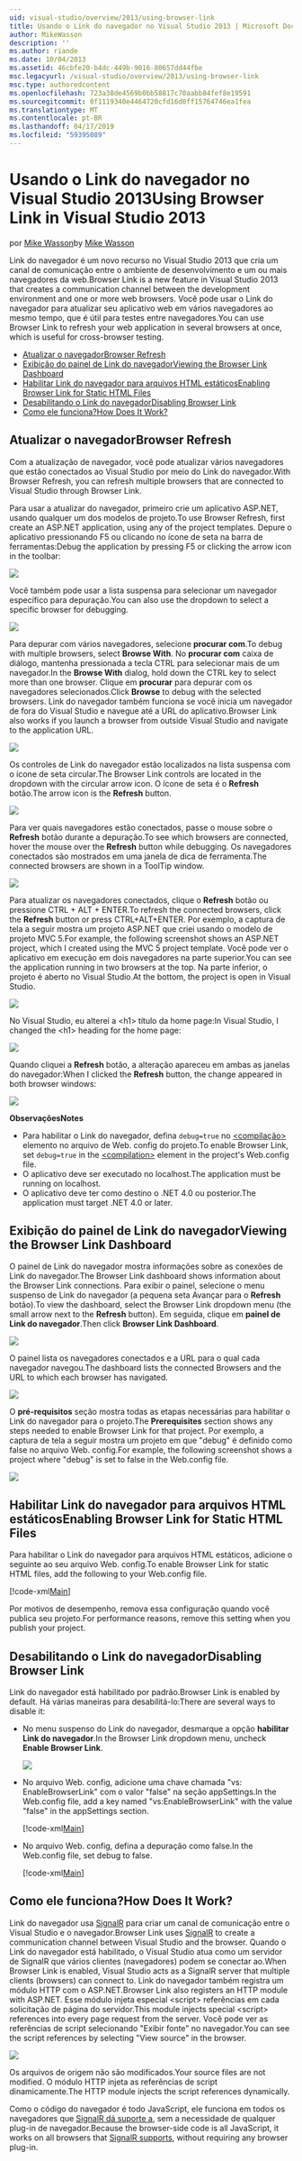 ```yaml
---
uid: visual-studio/overview/2013/using-browser-link
title: Usando o Link do navegador no Visual Studio 2013 | Microsoft Docs
author: MikeWasson
description: ''
ms.author: riande
ms.date: 10/04/2013
ms.assetid: 46cbfe20-b4dc-449b-9016-80657dd44fbe
msc.legacyurl: /visual-studio/overview/2013/using-browser-link
msc.type: authoredcontent
ms.openlocfilehash: 723a38de4569b0bb58817c70aabb84fef8e19591
ms.sourcegitcommit: 0f1119340e4464720cfd16d0ff15764746ea1fea
ms.translationtype: MT
ms.contentlocale: pt-BR
ms.lasthandoff: 04/17/2019
ms.locfileid: "59395089"
---
```

# <a name="using-browser-link-in-visual-studio-2013"></a><span data-ttu-id="f91f7-102">Usando o Link do navegador no Visual Studio 2013</span><span class="sxs-lookup"><span data-stu-id="f91f7-102">Using Browser Link in Visual Studio 2013</span></span>

<span data-ttu-id="f91f7-103">por [Mike Wasson](https://github.com/MikeWasson)</span><span class="sxs-lookup"><span data-stu-id="f91f7-103">by [Mike Wasson](https://github.com/MikeWasson)</span></span>

<span data-ttu-id="f91f7-104">Link do navegador é um novo recurso no Visual Studio 2013 que cria um canal de comunicação entre o ambiente de desenvolvimento e um ou mais navegadores da web.</span><span class="sxs-lookup"><span data-stu-id="f91f7-104">Browser Link is a new feature in Visual Studio 2013 that creates a communication channel between the development environment and one or more web browsers.</span></span> <span data-ttu-id="f91f7-105">Você pode usar o Link do navegador para atualizar seu aplicativo web em vários navegadores ao mesmo tempo, que é útil para testes entre navegadores.</span><span class="sxs-lookup"><span data-stu-id="f91f7-105">You can use Browser Link to refresh your web application in several browsers at once, which is useful for cross-browser testing.</span></span>

- [<span data-ttu-id="f91f7-106">Atualizar o navegador</span><span class="sxs-lookup"><span data-stu-id="f91f7-106">Browser Refresh</span></span>](#browser-refresh)
- [<span data-ttu-id="f91f7-107">Exibição do painel de Link do navegador</span><span class="sxs-lookup"><span data-stu-id="f91f7-107">Viewing the Browser Link Dashboard</span></span>](#dashboard)
- [<span data-ttu-id="f91f7-108">Habilitar Link do navegador para arquivos HTML estáticos</span><span class="sxs-lookup"><span data-stu-id="f91f7-108">Enabling Browser Link for Static HTML Files</span></span>](#static-html)
- [<span data-ttu-id="f91f7-109">Desabilitando o Link do navegador</span><span class="sxs-lookup"><span data-stu-id="f91f7-109">Disabling Browser Link</span></span>](#disabling)
- [<span data-ttu-id="f91f7-110">Como ele funciona?</span><span class="sxs-lookup"><span data-stu-id="f91f7-110">How Does It Work?</span></span>](#how-it-works)

<a id="browser-refresh"></a>
## <a name="browser-refresh"></a><span data-ttu-id="f91f7-111">Atualizar o navegador</span><span class="sxs-lookup"><span data-stu-id="f91f7-111">Browser Refresh</span></span>

<span data-ttu-id="f91f7-112">Com a atualização de navegador, você pode atualizar vários navegadores que estão conectados ao Visual Studio por meio do Link do navegador.</span><span class="sxs-lookup"><span data-stu-id="f91f7-112">With Browser Refresh, you can refresh multiple browsers that are connected to Visual Studio through Browser Link.</span></span>

<span data-ttu-id="f91f7-113">Para usar a atualizar do navegador, primeiro crie um aplicativo ASP.NET, usando qualquer um dos modelos de projeto.</span><span class="sxs-lookup"><span data-stu-id="f91f7-113">To use Browser Refresh, first create an ASP.NET application, using any of the project templates.</span></span> <span data-ttu-id="f91f7-114">Depure o aplicativo pressionando F5 ou clicando no ícone de seta na barra de ferramentas:</span><span class="sxs-lookup"><span data-stu-id="f91f7-114">Debug the application by pressing F5 or clicking the arrow icon in the toolbar:</span></span>

![](using-browser-link/_static/image1.png)

<span data-ttu-id="f91f7-115">Você também pode usar a lista suspensa para selecionar um navegador específico para depuração.</span><span class="sxs-lookup"><span data-stu-id="f91f7-115">You can also use the dropdown to select a specific browser for debugging.</span></span>

![](using-browser-link/_static/image2.png)

<span data-ttu-id="f91f7-116">Para depurar com vários navegadores, selecione **procurar com**.</span><span class="sxs-lookup"><span data-stu-id="f91f7-116">To debug with multiple browsers, select **Browse With**.</span></span> <span data-ttu-id="f91f7-117">No **procurar com** caixa de diálogo, mantenha pressionada a tecla CTRL para selecionar mais de um navegador.</span><span class="sxs-lookup"><span data-stu-id="f91f7-117">In the **Browse With** dialog, hold down the CTRL key to select more than one browser.</span></span> <span data-ttu-id="f91f7-118">Clique em **procurar** para depurar com os navegadores selecionados.</span><span class="sxs-lookup"><span data-stu-id="f91f7-118">Click **Browse** to debug with the selected browsers.</span></span> <span data-ttu-id="f91f7-119">Link do navegador também funciona se você inicia um navegador de fora do Visual Studio e navegue até a URL do aplicativo.</span><span class="sxs-lookup"><span data-stu-id="f91f7-119">Browser Link also works if you launch a browser from outside Visual Studio and navigate to the application URL.</span></span>

![](using-browser-link/_static/image3.png)

<span data-ttu-id="f91f7-120">Os controles de Link do navegador estão localizados na lista suspensa com o ícone de seta circular.</span><span class="sxs-lookup"><span data-stu-id="f91f7-120">The Browser Link controls are located in the dropdown with the circular arrow icon.</span></span> <span data-ttu-id="f91f7-121">O ícone de seta é o **Refresh** botão.</span><span class="sxs-lookup"><span data-stu-id="f91f7-121">The arrow icon is the **Refresh** button.</span></span>

![](using-browser-link/_static/image4.png)

<span data-ttu-id="f91f7-122">Para ver quais navegadores estão conectados, passe o mouse sobre o **Refresh** botão durante a depuração.</span><span class="sxs-lookup"><span data-stu-id="f91f7-122">To see which browsers are connected, hover the mouse over the **Refresh** button while debugging.</span></span> <span data-ttu-id="f91f7-123">Os navegadores conectados são mostrados em uma janela de dica de ferramenta.</span><span class="sxs-lookup"><span data-stu-id="f91f7-123">The connected browsers are shown in a ToolTip window.</span></span>

![](using-browser-link/_static/image5.png)

<span data-ttu-id="f91f7-124">Para atualizar os navegadores conectados, clique o **Refresh** botão ou pressione CTRL + ALT + ENTER.</span><span class="sxs-lookup"><span data-stu-id="f91f7-124">To refresh the connected browsers, click the **Refresh** button or press CTRL+ALT+ENTER.</span></span> <span data-ttu-id="f91f7-125">Por exemplo, a captura de tela a seguir mostra um projeto ASP.NET que criei usando o modelo de projeto MVC 5.</span><span class="sxs-lookup"><span data-stu-id="f91f7-125">For example, the following screenshot shows an ASP.NET project, which I created using the MVC 5 project template.</span></span> <span data-ttu-id="f91f7-126">Você pode ver o aplicativo em execução em dois navegadores na parte superior.</span><span class="sxs-lookup"><span data-stu-id="f91f7-126">You can see the application running in two browsers at the top.</span></span> <span data-ttu-id="f91f7-127">Na parte inferior, o projeto é aberto no Visual Studio.</span><span class="sxs-lookup"><span data-stu-id="f91f7-127">At the bottom, the project is open in Visual Studio.</span></span>

![](using-browser-link/_static/image6.png)

<span data-ttu-id="f91f7-128">No Visual Studio, eu alterei a &lt;h1&gt; título da home page:</span><span class="sxs-lookup"><span data-stu-id="f91f7-128">In Visual Studio, I changed the &lt;h1&gt; heading for the home page:</span></span>

![](using-browser-link/_static/image7.png)

<span data-ttu-id="f91f7-129">Quando cliquei a **Refresh** botão, a alteração apareceu em ambas as janelas do navegador:</span><span class="sxs-lookup"><span data-stu-id="f91f7-129">When I clicked the **Refresh** button, the change appeared in both browser windows:</span></span>

![](using-browser-link/_static/image8.png)

<span data-ttu-id="f91f7-130">**Observações**</span><span class="sxs-lookup"><span data-stu-id="f91f7-130">**Notes**</span></span>

- <span data-ttu-id="f91f7-131">Para habilitar o Link do navegador, defina `debug=true` no [ &lt;compilação&gt; ](https://msdn.microsoft.com/library/s10awwz0(v=vs.85).aspx) elemento no arquivo de Web. config do projeto.</span><span class="sxs-lookup"><span data-stu-id="f91f7-131">To enable Browser Link, set `debug=true` in the [&lt;compilation&gt;](https://msdn.microsoft.com/library/s10awwz0(v=vs.85).aspx) element in the project's Web.config file.</span></span>
- <span data-ttu-id="f91f7-132">O aplicativo deve ser executado no localhost.</span><span class="sxs-lookup"><span data-stu-id="f91f7-132">The application must be running on localhost.</span></span>
- <span data-ttu-id="f91f7-133">O aplicativo deve ter como destino o .NET 4.0 ou posterior.</span><span class="sxs-lookup"><span data-stu-id="f91f7-133">The application must target .NET 4.0 or later.</span></span>

<a id="dashboard"></a>
## <a name="viewing-the-browser-link-dashboard"></a><span data-ttu-id="f91f7-134">Exibição do painel de Link do navegador</span><span class="sxs-lookup"><span data-stu-id="f91f7-134">Viewing the Browser Link Dashboard</span></span>

<span data-ttu-id="f91f7-135">O painel de Link do navegador mostra informações sobre as conexões de Link do navegador.</span><span class="sxs-lookup"><span data-stu-id="f91f7-135">The Browser Link dashboard shows information about the Browser Link connections.</span></span> <span data-ttu-id="f91f7-136">Para exibir o painel, selecione o menu suspenso de Link do navegador (a pequena seta Avançar para o **Refresh** botão).</span><span class="sxs-lookup"><span data-stu-id="f91f7-136">To view the dashboard, select the Browser Link dropdown menu (the small arrow next to the **Refresh** button).</span></span> <span data-ttu-id="f91f7-137">Em seguida, clique em **painel de Link do navegador**.</span><span class="sxs-lookup"><span data-stu-id="f91f7-137">Then click **Browser Link Dashboard**.</span></span>

![](using-browser-link/_static/image9.png)

<span data-ttu-id="f91f7-138">O painel lista os navegadores conectados e a URL para o qual cada navegador navegou.</span><span class="sxs-lookup"><span data-stu-id="f91f7-138">The dashboard lists the connected Browsers and the URL to which each browser has navigated.</span></span>

![](using-browser-link/_static/image10.png)

<span data-ttu-id="f91f7-139">O **pré-requisitos** seção mostra todas as etapas necessárias para habilitar o Link do navegador para o projeto.</span><span class="sxs-lookup"><span data-stu-id="f91f7-139">The **Prerequisites** section shows any steps needed to enable Browser Link for that project.</span></span> <span data-ttu-id="f91f7-140">Por exemplo, a captura de tela a seguir mostra um projeto em que "debug" é definido como false no arquivo Web. config.</span><span class="sxs-lookup"><span data-stu-id="f91f7-140">For example, the following screenshot shows a project where "debug" is set to false in the Web.config file.</span></span>

![](using-browser-link/_static/image11.png)

<a id="static-html"></a>
## <a name="enabling-browser-link-for-static-html-files"></a><span data-ttu-id="f91f7-141">Habilitar Link do navegador para arquivos HTML estáticos</span><span class="sxs-lookup"><span data-stu-id="f91f7-141">Enabling Browser Link for Static HTML Files</span></span>

<span data-ttu-id="f91f7-142">Para habilitar o Link do navegador para arquivos HTML estáticos, adicione o seguinte ao seu arquivo Web. config.</span><span class="sxs-lookup"><span data-stu-id="f91f7-142">To enable Browser Link for static HTML files, add the following to your Web.config file.</span></span>

[!code-xml[Main](using-browser-link/samples/sample1.xml)]

<span data-ttu-id="f91f7-143">Por motivos de desempenho, remova essa configuração quando você publica seu projeto.</span><span class="sxs-lookup"><span data-stu-id="f91f7-143">For performance reasons, remove this setting when you publish your project.</span></span>

<a id="disabling"></a>
## <a name="disabling-browser-link"></a><span data-ttu-id="f91f7-144">Desabilitando o Link do navegador</span><span class="sxs-lookup"><span data-stu-id="f91f7-144">Disabling Browser Link</span></span>

<span data-ttu-id="f91f7-145">Link do navegador está habilitado por padrão.</span><span class="sxs-lookup"><span data-stu-id="f91f7-145">Browser Link is enabled by default.</span></span> <span data-ttu-id="f91f7-146">Há várias maneiras para desabilitá-lo:</span><span class="sxs-lookup"><span data-stu-id="f91f7-146">There are several ways to disable it:</span></span>

- <span data-ttu-id="f91f7-147">No menu suspenso do Link do navegador, desmarque a opção **habilitar Link do navegador**.</span><span class="sxs-lookup"><span data-stu-id="f91f7-147">In the Browser Link dropdown menu, uncheck **Enable Browser Link**.</span></span> 

    ![](using-browser-link/_static/image12.png)
- <span data-ttu-id="f91f7-148">No arquivo Web. config, adicione uma chave chamada "vs: EnableBrowserLink" com o valor "false" na seção appSettings.</span><span class="sxs-lookup"><span data-stu-id="f91f7-148">In the Web.config file, add a key named "vs:EnableBrowserLink" with the value "false" in the appSettings section.</span></span> 

    [!code-xml[Main](using-browser-link/samples/sample2.xml)]
- <span data-ttu-id="f91f7-149">No arquivo Web. config, defina a depuração como false.</span><span class="sxs-lookup"><span data-stu-id="f91f7-149">In the Web.config file, set debug to false.</span></span> 

    [!code-xml[Main](using-browser-link/samples/sample3.xml)]

<a id="how-it-works"></a>
## <a name="how-does-it-work"></a><span data-ttu-id="f91f7-150">Como ele funciona?</span><span class="sxs-lookup"><span data-stu-id="f91f7-150">How Does It Work?</span></span>

<span data-ttu-id="f91f7-151">Link do navegador usa [SignalR](../../../signalr/index.md) para criar um canal de comunicação entre o Visual Studio e o navegador.</span><span class="sxs-lookup"><span data-stu-id="f91f7-151">Browser Link uses [SignalR](../../../signalr/index.md) to create a communication channel between Visual Studio and the browser.</span></span> <span data-ttu-id="f91f7-152">Quando o Link do navegador está habilitado, o Visual Studio atua como um servidor de SignalR que vários clientes (navegadores) podem se conectar ao.</span><span class="sxs-lookup"><span data-stu-id="f91f7-152">When Browser Link is enabled, Visual Studio acts as a SignalR server that multiple clients (browsers) can connect to.</span></span> <span data-ttu-id="f91f7-153">Link do navegador também registra um módulo HTTP com o ASP.NET.</span><span class="sxs-lookup"><span data-stu-id="f91f7-153">Browser Link also registers an HTTP module with ASP.NET.</span></span> <span data-ttu-id="f91f7-154">Esse módulo injeta especial &lt;script&gt; referências em cada solicitação de página do servidor.</span><span class="sxs-lookup"><span data-stu-id="f91f7-154">This module injects special &lt;script&gt; references into every page request from the server.</span></span> <span data-ttu-id="f91f7-155">Você pode ver as referências de script selecionando "Exibir fonte" no navegador.</span><span class="sxs-lookup"><span data-stu-id="f91f7-155">You can see the script references by selecting "View source" in the browser.</span></span>

![](using-browser-link/_static/image13.png)

<span data-ttu-id="f91f7-156">Os arquivos de origem não são modificados.</span><span class="sxs-lookup"><span data-stu-id="f91f7-156">Your source files are not modified.</span></span> <span data-ttu-id="f91f7-157">O módulo HTTP injeta as referências de script dinamicamente.</span><span class="sxs-lookup"><span data-stu-id="f91f7-157">The HTTP module injects the script references dynamically.</span></span>

<span data-ttu-id="f91f7-158">Como o código do navegador é todo JavaScript, ele funciona em todos os navegadores que [SignalR dá suporte a](../../../signalr/overview/getting-started/supported-platforms.md), sem a necessidade de qualquer plug-in de navegador.</span><span class="sxs-lookup"><span data-stu-id="f91f7-158">Because the browser-side code is all JavaScript, it works on all browsers that [SignalR supports](../../../signalr/overview/getting-started/supported-platforms.md), without requiring any browser plug-in.</span></span>

